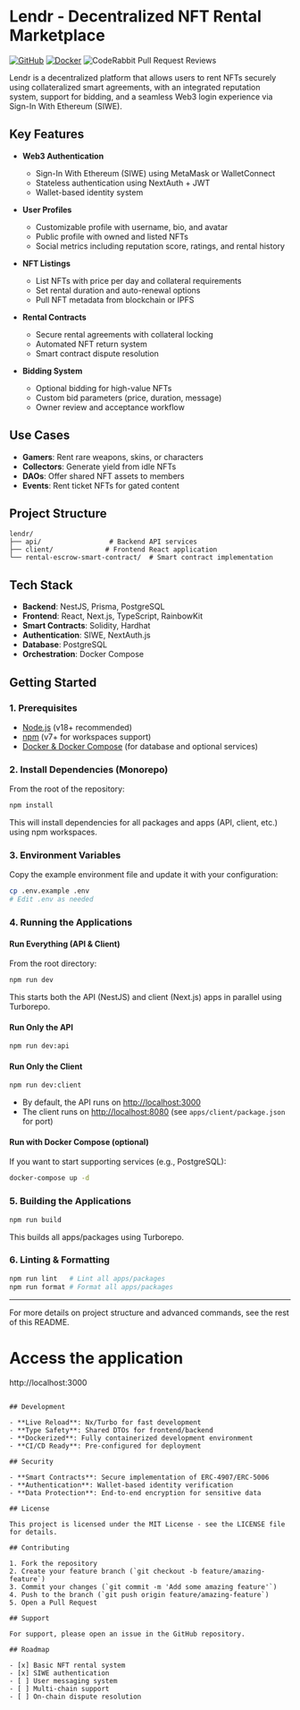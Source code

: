 # Lendr - Decentralized NFT Rental Marketplace

[![GitHub](https://img.shields.io/github/license/CS-Martin/lendr)](LICENSE)
[![Docker](https://img.shields.io/docker/pulls/csmartin/lendr)](https://hub.docker.com/r/csmartin/lendr)
![CodeRabbit Pull Request Reviews](https://img.shields.io/coderabbit/prs/github/CS-Martin/lendr?utm_source=oss&utm_medium=github&utm_campaign=CS-Martin%2Flendr&labelColor=171717&color=FF570A&link=https%3A%2F%2Fcoderabbit.ai&label=CodeRabbit+Reviews)

Lendr is a decentralized platform that allows users to rent NFTs securely using collateralized smart agreements, with an integrated reputation system, support for bidding, and a seamless Web3 login experience via Sign-In With Ethereum (SIWE).

## Key Features

- **Web3 Authentication**
  - Sign-In With Ethereum (SIWE) using MetaMask or WalletConnect
  - Stateless authentication using NextAuth + JWT
  - Wallet-based identity system

- **User Profiles**
  - Customizable profile with username, bio, and avatar
  - Public profile with owned and listed NFTs
  - Social metrics including reputation score, ratings, and rental history

- **NFT Listings**
  - List NFTs with price per day and collateral requirements
  - Set rental duration and auto-renewal options
  - Pull NFT metadata from blockchain or IPFS

- **Rental Contracts**
  - Secure rental agreements with collateral locking
  - Automated NFT return system
  - Smart contract dispute resolution

- **Bidding System**
  - Optional bidding for high-value NFTs
  - Custom bid parameters (price, duration, message)
  - Owner review and acceptance workflow

## Use Cases

- **Gamers**: Rent rare weapons, skins, or characters
- **Collectors**: Generate yield from idle NFTs
- **DAOs**: Offer shared NFT assets to members
- **Events**: Rent ticket NFTs for gated content

## Project Structure

```
lendr/
├── api/                 # Backend API services
├── client/             # Frontend React application
└── rental-escrow-smart-contract/  # Smart contract implementation
```

## Tech Stack

- **Backend**: NestJS, Prisma, PostgreSQL
- **Frontend**: React, Next.js, TypeScript, RainbowKit
- **Smart Contracts**: Solidity, Hardhat
- **Authentication**: SIWE, NextAuth.js
- **Database**: PostgreSQL
- **Orchestration**: Docker Compose

## Getting Started

### 1. Prerequisites
- [Node.js](https://nodejs.org/) (v18+ recommended)
- [npm](https://www.npmjs.com/) (v7+ for workspaces support)
- [Docker & Docker Compose](https://docs.docker.com/get-docker/) (for database and optional services)

### 2. Install Dependencies (Monorepo)
From the root of the repository:

```bash
npm install
```
This will install dependencies for all packages and apps (API, client, etc.) using npm workspaces.

### 3. Environment Variables
Copy the example environment file and update it with your configuration:

```bash
cp .env.example .env
# Edit .env as needed
```

### 4. Running the Applications

#### Run Everything (API & Client)
From the root directory:
```bash
npm run dev
```
This starts both the API (NestJS) and client (Next.js) apps in parallel using Turborepo.

#### Run Only the API
```bash
npm run dev:api
```

#### Run Only the Client
```bash
npm run dev:client
```

- By default, the API runs on [http://localhost:3000](http://localhost:3000)
- The client runs on [http://localhost:8080](http://localhost:8080) (see `apps/client/package.json` for port)

#### Run with Docker Compose (optional)
If you want to start supporting services (e.g., PostgreSQL):
```bash
docker-compose up -d
```

### 5. Building the Applications
```bash
npm run build
```
This builds all apps/packages using Turborepo.

### 6. Linting & Formatting
```bash
npm run lint   # Lint all apps/packages
npm run format # Format all apps/packages
```

---

For more details on project structure and advanced commands, see the rest of this README.

   # Access the application
   http://localhost:3000
   ```

## Development

- **Live Reload**: Nx/Turbo for fast development
- **Type Safety**: Shared DTOs for frontend/backend
- **Dockerized**: Fully containerized development environment
- **CI/CD Ready**: Pre-configured for deployment

## Security

- **Smart Contracts**: Secure implementation of ERC-4907/ERC-5006
- **Authentication**: Wallet-based identity verification
- **Data Protection**: End-to-end encryption for sensitive data

## License

This project is licensed under the MIT License - see the LICENSE file for details.

## Contributing

1. Fork the repository
2. Create your feature branch (`git checkout -b feature/amazing-feature`)
3. Commit your changes (`git commit -m 'Add some amazing feature'`)
4. Push to the branch (`git push origin feature/amazing-feature`)
5. Open a Pull Request

## Support

For support, please open an issue in the GitHub repository.

## Roadmap

- [x] Basic NFT rental system
- [x] SIWE authentication
- [ ] User messaging system
- [ ] Multi-chain support
- [ ] On-chain dispute resolution

